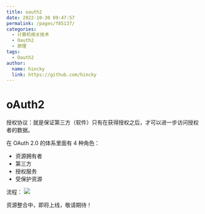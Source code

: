 ```yaml
---
title: oauth2
date: 2022-10-30 09:47:57
permalink: /pages/f85137/
categories: 
  - 计算机相关技术
  - Oauth2
  - 原理
tags: 
  - Oauth2
author: 
  name: hincky
  link: https://github.com/hincky
---
```

# oAuth2

授权协议：就是保证第三方（软件）只有在获得授权之后，才可以进一步访问授权者的数据。

在 OAuth 2.0 的体系里面有 4 种角色：
- 资源拥有者 
- 第三方 
- 授权服务 
- 受保护资源 

流程：
![](./img/oauth2-process.png)


资源整合中，即将上线，敬请期待！